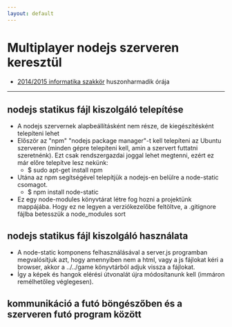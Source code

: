 ```yaml
---
layout: default
---
```

# Multiplayer nodejs szerveren keresztül

 - [2014/2015 informatika szakkör][szakkor_honlap] huszonharmadik órája

[szakkor_honlap]: http://rizsi.github.io/szakkor2014/index.html

--------

## nodejs statikus fájl kiszolgáló telepítése

 - A nodejs szervernek alapbeállításként nem része, de kiegészítésként telepíteni lehet
 - Először az "npm" "nodejs package manager"-t kell telepíteni az Ubuntu szerveren (minden gépre telepíteni kell, amin a szervert futtatni szeretnénk). Ezt csak rendszergazdai joggal lehet megtenni, ezért ez már előre telepítve lesz nekünk:
   - $ sudo apt-get install npm
 - Utána az npm segítségével telepítjük a nodejs-en belülre a node-static csomagot.
   - $ npm install node-static
 - Ez egy node-modules könyvtárat létre fog hozni a projektünk mappájába. Hogy ez ne legyen a verziókezelőbe feltöltve, a .gitignore fájlba betesszük a node_modules sort

## nodejs statikus fájl kiszolgáló használata

 - A node-static komponens felhasználásával a server.js programban megvalósítjuk azt, hogy amennyiben nem a html, vagy a js fájlokat kéri a browser, akkor a ../../game könyvtárból adjuk vissza a fájlokat.
 - Így a képek és hangok elérési útvonalát újra módosítanunk kell (immáron remélhetőleg véglegesen).

## kommunikáció a futó böngészőben és a szerveren futó program között



